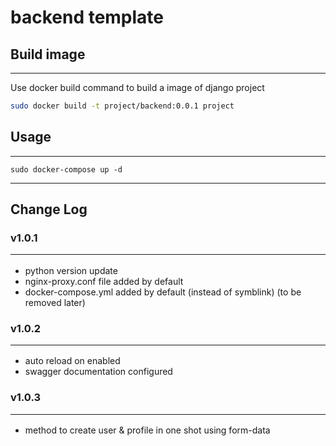 # backend template

## Build image
---
Use docker build command to build a image of django project

```bash
sudo docker build -t project/backend:0.0.1 project
```

## Usage
---
```
sudo docker-compose up -d
```

<hr/>

## <b>Change Log </b>

### v1.0.1 <hr/>

 - python version update
 - nginx-proxy.conf file added by default
 - docker-compose.yml added by default (instead of symblink) (to be removed later)

### v1.0.2 <hr>
- auto reload on enabled
- swagger documentation configured

### v1.0.3 <hr>
- method to create user & profile in one shot using form-data